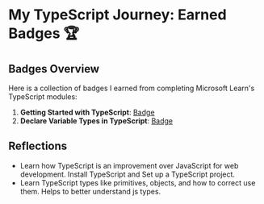 # My TypeScript Journey: Earned Badges 🏆

## Badges Overview

Here is a collection of badges I earned from completing Microsoft Learn's TypeScript modules:

1. **Getting Started with TypeScript**: [Badge](https://learn.microsoft.com/en-us/users/into0-4612/achievements/n7978acf)
2. **Declare Variable Types in TypeScript**: [Badge](https://learn.microsoft.com/en-us/users/into0-4612/achievements/hygrv5z8)

## Reflections

- Learn how TypeScript is an improvement over JavaScript for web development. Install TypeScript and Set up a TypeScript project.
- Learn TypeScript types like primitives, objects, and how to correct use them. Helps to better understand js types.
